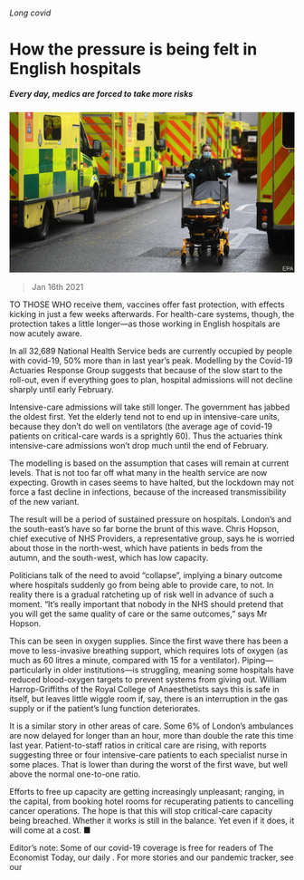 ###### Long covid

# How the pressure is being felt in English hospitals 

##### Every day, medics are forced to take more risks 

![image](images/20210116_brp503.jpg) 

> Jan 16th 2021 


TO THOSE WHO receive them, vaccines offer fast protection, with effects kicking in just a few weeks afterwards. For health-care systems, though, the protection takes a little longer—as those working in English hospitals are now acutely aware.


In all 32,689 National Health Service beds are currently occupied by people with covid-19, 50% more than in last year’s peak. Modelling by the Covid-19 Actuaries Response Group suggests that because of the slow start to the roll-out, even if everything goes to plan, hospital admissions will not decline sharply until early February.



Intensive-care admissions will take still longer. The government has jabbed the oldest first. Yet the elderly tend not to end up in intensive-care units, because they don’t do well on ventilators (the average age of covid-19 patients on critical-care wards is a sprightly 60). Thus the actuaries think intensive-care admissions won’t drop much until the end of February.


The modelling is based on the assumption that cases will remain at current levels. That is not too far off what many in the health service are now expecting. Growth in cases seems to have halted, but the lockdown may not force a fast decline in infections, because of the increased transmissibility of the new variant.


The result will be a period of sustained pressure on hospitals. London’s and the south-east’s have so far borne the brunt of this wave. Chris Hopson, chief executive of NHS Providers, a representative group, says he is worried about those in the north-west, which have patients in beds from the autumn, and the south-west, which has low capacity.


Politicians talk of the need to avoid “collapse”, implying a binary outcome where hospitals suddenly go from being able to provide care, to not. In reality there is a gradual ratcheting up of risk well in advance of such a moment. “It’s really important that nobody in the NHS should pretend that you will get the same quality of care or the same outcomes,” says Mr Hopson.


This can be seen in oxygen supplies. Since the first wave there has been a move to less-invasive breathing support, which requires lots of oxygen (as much as 60 litres a minute, compared with 15 for a ventilator). Piping—particularly in older institutions—is struggling, meaning some hospitals have reduced blood-oxygen targets to prevent systems from giving out. William Harrop-Griffiths of the Royal College of Anaesthetists says this is safe in itself, but leaves little wiggle room if, say, there is an interruption in the gas supply or if the patient’s lung function deteriorates.


It is a similar story in other areas of care. Some 6% of London’s ambulances are now delayed for longer than an hour, more than double the rate this time last year. Patient-to-staff ratios in critical care are rising, with reports suggesting three or four intensive-care patients to each specialist nurse in some places. That is lower than during the worst of the first wave, but well above the normal one-to-one ratio.


Efforts to free up capacity are getting increasingly unpleasant; ranging, in the capital, from booking hotel rooms for recuperating patients to cancelling cancer operations. The hope is that this will stop critical-care capacity being breached. Whether it works is still in the balance. Yet even if it does, it will come at a cost. ■


Editor’s note: Some of our covid-19 coverage is free for readers of The Economist Today, our daily . For more stories and our pandemic tracker, see our 

